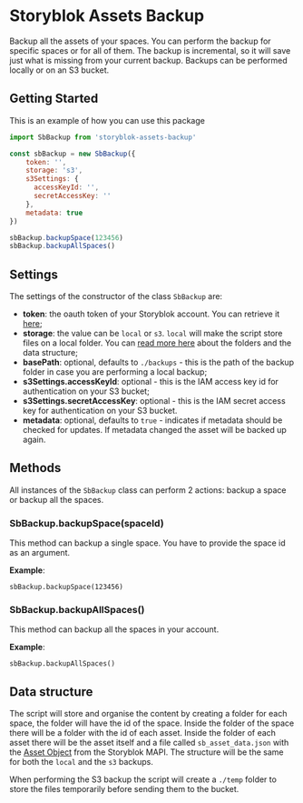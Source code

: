 # Storyblok Assets Backup
Backup all the assets of your spaces. You can perform the backup for specific spaces or for all of them. The backup is incremental, so it will save just what is missing from your current backup. Backups can be performed locally or on an S3 bucket.

## Getting Started
This is an example of how you can use this package

```js
import SbBackup from 'storyblok-assets-backup'

const sbBackup = new SbBackup({
    token: '', 
    storage: 's3',
    s3Settings: {
      accessKeyId: '',
      secretAccessKey: ''
    },
    metadata: true
})

sbBackup.backupSpace(123456)
sbBackup.backupAllSpaces()
```

## Settings
The settings of the constructor of the class `SbBackup` are:
- **token**: the oauth token of your Storyblok account. You can retrieve it [here](https://app.storyblok.com/#!/me/account);  
- **storage**: the value can be `local` or `s3`. `local` will make the script store files on a local folder. You can [read more here](#data-structure) about the folders and the data structure;
- **basePath**: optional, defaults to `./backups` - this is the path of the backup folder in case you are performing a local backup;
- **s3Settings.accessKeyId**: optional - this is the IAM access key id for authentication on your S3 bucket;  
- **s3Settings.secretAccessKey**: optional - this is the IAM secret access key for authentication on your S3 bucket.
- **metadata**: optional, defaults to `true` - indicates if metadata should be checked for updates. If metadata changed the asset will be backed up again.

## Methods
All instances of the `SbBackup` class can perform 2 actions: backup a space or backup all the spaces.

### SbBackup.backupSpace(spaceId)
This method can backup a single space. You have to provide the space id as an argument.

**Example**:
```
sbBackup.backupSpace(123456)
```

### SbBackup.backupAllSpaces()
This method can backup all the spaces in your account.

**Example**:
```
sbBackup.backupAllSpaces()
```

## Data structure
The script will store and organise the content by creating a folder for each space, the folder will have the id of the space. Inside the folder of the space there will be a folder with the id of each asset. Inside the folder of each asset there will be the asset itself and a file called `sb_asset_data.json` with the [Asset Object](https://www.storyblok.com/docs/api/management#core-resources/assets/the-asset-object) from the Storyblok MAPI. The structure will be the same for both the `local` and the `s3` backups.

When performing the S3 backup the script will create a `./temp` folder to store the files temporarily before sending them to the bucket.
